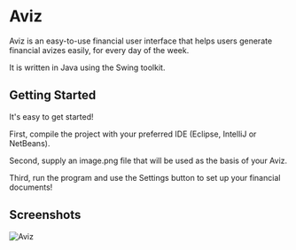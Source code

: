 # Aviz

Aviz is an easy-to-use financial user interface that helps users generate financial avizes easily, for every day of the week.

It is written in Java using the Swing toolkit.

## Getting Started

It's easy to get started!

First, compile the project with your preferred IDE (Eclipse, IntelliJ or NetBeans).

Second, supply an image.png file that will be used as the basis of your Aviz.

Third, run the program and use the Settings button to set up your financial documents!

## Screenshots

![Aviz](https://i.imgur.com/DqdoEsH.png)